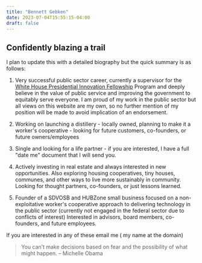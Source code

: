 ```yaml
---
title: "Bennett Gebken"
date: 2023-07-04T15:55:15-04:00
draft: false
---
```


## Confidently blazing a trail

I plan to update this with a detailed biography but the quick summary is as follows:

1. Very successful public sector career, currently a supervisor for the [White House Presidential Innovation Fellowship](https://presidentialinnovationfellows.gov/) Program and deeply believe
in the value of public service and improving the government to equitably serve everyone. I am proud of my work in the public sector but all views on this website are my own,
so no further mention of my position will be made to avoid implication of an endorsement.
   
2. Working on launching a distillery - locally owned, planning to make it a worker's cooperative - looking for future customers, co-founders, or future owners/employees
   
3. Single and looking for a life partner - if you are interested, I have a full "date me" document that I will send you.
   
4. Actively investing in real estate and always interested in new opportunities. Also exploring housing cooperatives, tiny houses, communes, and other ways to live more sustainably in community.
Looking for thought partners, co-founders, or just lessons learned.
   
5. Founder of a SDVOSB and HUBZone small business focused on a non-exploitative worker's cooperative approach to delivering technology in the public sector (currently not engaged in the federal sector due to conflicts of interest)
Interested in advisors, board members, co-founders, and future employees.

If you are interested in any of these email me ( my name at the domain)


> You can’t make decisions based on fear and the possibility of what might happen. 
– Michelle Obama





